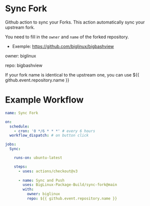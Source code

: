 # Sync Fork

Github action to sync your Forks.
This action automatically sync your upstream fork.


You need to fill in the `owner` and `name` of the forked repository.

* Exemple: https://github.com/biglinux/bigbashview

owner: biglinux

repo: bigbashview

If your fork name is identical to the upstream one, you can use ${{ github.event.repository.name }}

# Example Workflow

```yml
name: Sync Fork

on:
  schedule:
    - cron: '0 */6 * * *' # every 6 hours
  workflow_dispatch: # on button click

jobs:
  Sync:

    runs-on: ubuntu-latest

    steps:
      - uses: actions/checkout@v3
      
      - name: Sync and Push
        uses: BigLinux-Package-Build/sync-fork@main
        with:
          owner: biglinux
          repo: ${{ github.event.repository.name }}
```
